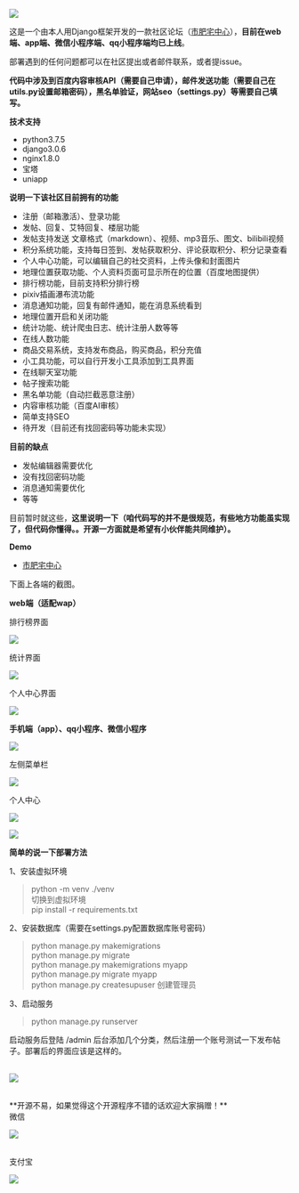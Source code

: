 ![](https://pic.4nmb.com/images/2021/03/10/QQ20210311094441.png)

这是一个由本人用Django框架开发的一款社区论坛（[市肥宅中心](https://www.4nmb.com)），**目前在web端、app端、微信小程序端、qq小程序端均已上线**。

部署遇到的任何问题都可以在社区提出或者邮件联系，或者提issue。

**代码中涉及到百度内容审核API（需要自己申请），邮件发送功能（需要自己在utils.py设置邮箱密码），黑名单验证，网站seo（settings.py）等需要自己填写。**

**技术支持**

*   python3.7.5
*   django3.0.6
*   nginx1.8.0
*   宝塔
*   uniapp

**说明一下该社区目前拥有的功能**

*   注册（邮箱激活）、登录功能
*   发帖、回复、艾特回复、楼层功能
*   发帖支持发送 文章格式（markdown）、视频、mp3音乐、图文、bilibili视频
*   积分系统功能，支持每日签到、发帖获取积分、评论获取积分、积分记录查看
*   个人中心功能，可以编辑自己的社交资料，上传头像和封面图片
*   地理位置获取功能、个人资料页面可显示所在的位置（百度地图提供）
*   排行榜功能，目前支持积分排行榜
*   pixiv插画瀑布流功能
*   消息通知功能，回复有邮件通知，能在消息系统看到
*   地理位置开启和关闭功能
*   统计功能、统计爬虫日志、统计注册人数等等
*   在线人数功能
*   商品交易系统，支持发布商品，购买商品，积分充值
*   小工具功能，可以自行开发小工具添加到工具界面
*   在线聊天室功能
*   帖子搜索功能
*   黑名单功能（自动拦截恶意注册）
*   内容审核功能（百度AI审核）
*   简单支持SEO
*   待开发（目前还有找回密码等功能未实现）

**目前的缺点**

*   发帖编辑器需要优化
*   没有找回密码功能
*   消息通知需要优化
*   等等

目前暂时就这些，**这里说明一下（咱代码写的并不是很规范，有些地方功能虽实现了，但代码你懂得。。开源一方面就是希望有小伙伴能共同维护）。**

**Demo**

*   [市肥宅中心](https://www.4nmb.com)

下面上各端的截图。

**web端（适配wap）**

排行榜界面

![](https://pic.4nmb.com/images/2021/03/10/QQ20210311095456.png)

统计界面

![](https://pic.4nmb.com/images/2021/03/10/QQ20210311095537.png)

个人中心界面

![](https://pic.4nmb.com/images/2021/03/10/QQ20210311095702.png)

**手机端（app）、qq小程序、微信小程序**

![](https://pic.4nmb.com/images/2021/03/10/Screenshot_2021-03-11-09-58-50-902_uni.UNIFBE7FCE.jpg)

左侧菜单栏

![](https://pic.4nmb.com/images/2021/03/10/Screenshot_2021-03-11-09-59-49-623_uni.UNIFBE7FCE.jpg)

个人中心

![](https://pic.4nmb.com/images/2021/03/10/Screenshot_2021-03-11-09-59-54-068_uni.UNIFBE7FCE.jpg)

![](https://pic.4nmb.com/images/2021/03/10/Screenshot_2021-03-11-09-59-58-116_uni.UNIFBE7FCE.jpg)

**简单的说一下部署方法**

<div>1、安装虚拟环境</div>

> <div>python -m venv ./venv</div>
> 
> <div>切换到虚拟环境</div>
> 
> <div>pip install -r&nbsp;requirements.txt</div>

<div>2、安装数据库（需要在settings.py配置数据库账号密码）</div>

> <div>python manage.py makemigrations</div>
> 
> <div>python manage.py migrate</div>
> 
> <div>python manage.py makemigrations myapp</div>
> 
> <div>python manage.py migrate myapp</div>
> 
> <div>python manage.py createsupuser 创建管理员</div>

<div>3、启动服务</div>

> <div>python manage.py runserver</div>

<div>启动服务后登陆 /admin 后台添加几个分类，然后注册一个账号测试一下发布帖子。部署后的界面应该是这样的。</div>

<div>&nbsp;</div>

![](https://pic.4nmb.com/images/2021/03/10/QQ20210311105436.png)

<div>&nbsp;</div>

<div>**开源不易，如果觉得这个开源程序不错的话欢迎大家捐赠！**</div>

<div>微信</div>

![](https://cdn.jsdelivr.net/gh/xyuansec/4nmb_com@master/static/images/wx.png)

<div>&nbsp;</div>

<div>支付宝</div>

![](https://cdn.jsdelivr.net/gh/xyuansec/4nmb_com@master/static/images/zfb.jpg)
